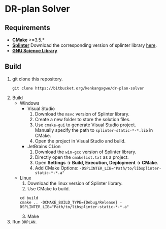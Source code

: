 # DR-plan Solver

## Requirements
* [**CMake**](https://cmake.org) >=3.5.*
* [**Splinter**](https://github.com/bgrimstad/splinter) Download the corresponding version of splinter library [here](https://github.com/bgrimstad/splinter/releases).
* [**GNU Science Library**](https://www.gnu.org/software/gsl/)

## Build
1. git clone this repository.  
    ```
    git clone https://bitbucket.org/kenkangxgwe/dr-plan-solver
    ```
2. Build
    * Windows
        * Visual Studio
            1. Download the `msvc` version of Splinter library.
            2. Create a new folder to store the solution files.
            3. Use `cmake-gui` to generate Visual Studio project.  
            Manually specify the path to `splinter-static-*-*.lib` in CMake.
            4. Open the project in Visual Studio and build.
        * JetBrains CLion
            1. Download the `win-gcc` version of Splinter library.
            2. Directly open the `cmakelist.txt` as a project.
            3. Open **Settings -> Build, Execution, Deployment -> CMake**.
            4. Add CMake Options: `-DSPLINTER_LIB="Path/to/libsplinter-static-*-*.a"`
    * Linux
        1. Download the linux version of Splinter library.
        2. Use CMake to build.  
        ```
        cd build
        cmake .. -DCMAKE_BUILD_TYPE={Debug/Release} -DSPLINTER_LIB="Path/to/libsplinter-static-*-*.a"
        ```
        3. Make
3. Run `DRPLAN`.
